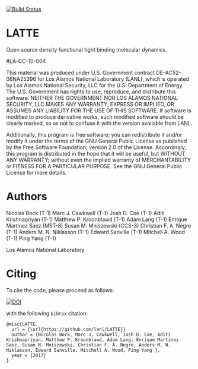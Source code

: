 
[![Build Status](https://travis-ci.org/lanl/LATTE.svg?branch=master)](https://travis-ci.org/lanl/LATTE)


# LATTE

Open source density functional tight binding molecular dynamics.

#LA-CC-10-004

This material was produced under U.S. Government contract DE-AC52-06NA25396 for Los Alamos National Laboratory (LANL), which is operated by Los Alamos National Security, LLC for the U.S. Department of Energy. The U.S. Government has rights to use, reproduce, and distribute this software.  NEITHER THE GOVERNMENT NOR LOS ALAMOS NATIONAL SECURITY, LLC MAKES ANY WARRANTY, EXPRESS OR IMPLIED, OR ASSUMES ANY LIABILITY FOR THE USE OF THIS SOFTWARE.  If software is modified to produce derivative works, such modified software should be clearly marked, so as not to confuse it with the version available from LANL.

Additionally, this program is free software; you can redistribute it and/or modify it under the terms of the GNU General Public License as published by the Free Software Foundation; version 2.0 of the License. Accordingly, this program is distributed in the hope that it will be useful, but WITHOUT ANY WARRANTY; without even the implied warranty of MERCHANTABILITY or FITNESS FOR A PARTICULAR PURPOSE. See the GNU General Public License for more details.

# Authors

Nicolas Bock (T-1)
Marc J. Cawkwell (T-1)
Josh D. Coe (T-1)
Aditi Krishnapriyan (T-1)
Matthew P. Kroonblawd (T-1)
Adam Lang (T-1)
Enrique Martinez Saez (MST-8)
Susan M. Mniszewski (CCS-3)
Christian F. A. Negre (T-1)
Anders M. N. Niklasson (T-1)
Edward Sanville (T-1)
Mitchell A. Wood (T-1)
Ping Yang (T-1)

Los Alamos National Laboratory


# Citing

To cite the code, please proceed as follows:

[![DOI](https://zenodo.org/badge/75976231.svg)](https://zenodo.org/badge/latestdoi/75976231)

with the following `bibtex` citation:

    @misc{LATTE,
      url = {\url{https://github.com/lanl/LATTE}}
      author = {Nicolas Bock, Marc J. Cawkwell, Josh D. Coe, Aditi Krishnapriyan, Matthew P. Kroonblawd, Adam Lang, Enrique Martinez Saez, Susan M. Mniszewski, Christian F. A. Negre, Anders M. N. Niklasson, Edward Sanville, Mitchell A. Wood, Ping Yang },
      year = {2017}
    }
